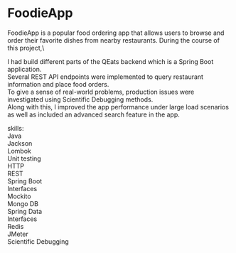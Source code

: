 # FoodieApp
FoodieApp is a popular food ordering app that allows users to browse and order their favorite dishes from nearby restaurants.
During the course of this project,\

I had build different parts of the QEats backend which is a Spring Boot application.\
Several REST API endpoints were implemented to query restaurant information and place food orders.\
To give a sense of real-world problems, production issues were investigated using Scientific Debugging methods.\
Along with this, I improved the app performance under large load scenarios as well as included an advanced search feature in the app.

skills: \
Java\
Jackson\
Lombok\
Unit testing\
HTTP\
REST\
Spring Boot\
Interfaces\
Mockito\
Mongo DB\
Spring Data\
Interfaces\
Redis\
JMeter\
Scientific Debugging
